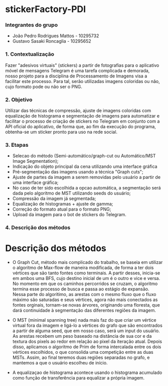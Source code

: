 # stickerFactory-PDI
### Integrantes do grupo 
- João Pedro Rodrigues Mattos - 10295732 
- Gustavo Sasaki Roncaglia - 10295652

### 1. Contextualização
Fazer "adesivos virtuais" (stickers) a partir de fotografias para o aplicativo móvel de mensagens Telegram é uma tarefa complicada e demorada, nosso projeto para a disciplina de Processamento de Imagens visa a facilitar este processo. Para tal, serão utilizadas imagens coloridas ou não, cujo formato pode ou não ser o PNG.

### 2. Objetivo 
Utilizar das técnicas de compressão, ajuste de imagens coloridas com equalização de histograma e segmentação de imagens para automatizar e facilitar o processo de criação de stickers no Telegram em conjunto com a API oficial do aplicativo, de forma que, ao fim da execução do programa, obtenha-se um sticker pronto para uso na rede social. 

### 3. Etapas
- Selecao do método (Semi-automático/graph-cut ou Automático/MST Image Segmentation);
- Indicação do objeto principal da cena utilizando uma interface gráfica
- Pré-segmentação das imagens usando a técnica "Graph cuts";
- Ajuste de partes da imagem a serem removidas pelo usuário a partir de uma interface gráfica; 
- No caso de ter sido escolhida a opcao automática, a segmentação será dada pelo algoritmo de MST utilizando seeds do usuário; 
- Compressão da imagem já segmentada;
- Equalização de histogramas + ajuste de gamma;
- Correção do formato atual para o formato PNG; 
- Upload da imagem para o bot de stickers do Telegram.

### 4. Descrição dos métodos
# Descrição dos métodos

- O Graph Cut, método mais complicado do trabalho, se baseia em utilizar o algoritmo de Max-flow de maneira modificada, de forma a ter dois vértices que são tanto fontes como terminais. A partir desses, inicia-se em ambos uma BFS, cujo destino inicial de um é o outro e vice e versa. No momento em que os caminhos percorridos se cruzam, o algoritmo termina esse processo de busca e passa ao estágio de expansão. Nessa parte do algoritimo, as arestas com o mesmo fluxo que o fluxo máximo são saturadas e seus vértices, agora não mais conectados as fontes orginais, tornam-se novas árvores, originando uma floresta, que dará continuidade à segmentação das diferentes regiões da imagem.
 
- O MST (minimal spanning tree) nada mais faz do que criar um vértice virtual fora da imagem e ligá-lo a vértices do grafo que são encontrados a partir de alguma seed, que em nosso caso, será um input do usuáŕio. As arestas recebem um peso baseado na distância de sua cor e da textura dos pixels ao redor em relação ao pixel da iteração atual. Depois disso, aplicamos o algoritmo de Prim de forma intercalada entre os dois vértices escolhidos, o que consolida uma competição entre as duas MSTs. Assim, ao final teremos duas regiões separadas no grafo, e mantemos a que o usuário escolheu de início.
 
- A equalizaçao de histograma acontece usando o histograma acumulado como função de transferência para equalizar a própria imagem.


